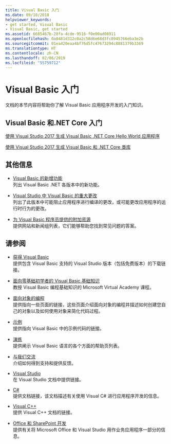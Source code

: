 ```yaml
---
title: Visual Basic 入门
ms.date: 09/10/2018
helpviewer_keywords:
- get started, Visual Basic
- Visual Basic, get started
ms.assetid: 6685467b-28fa-4cde-9516-f0e00ad08911
ms.openlocfilehash: 0a8481d312c0a2c58d6e68d3fc0945766eba3e2b
ms.sourcegitcommit: 01ea420eaa4bf76d5fc47673294c8881379b3369
ms.translationtype: HT
ms.contentlocale: zh-CN
ms.lasthandoff: 02/06/2019
ms.locfileid: "55759712"
---
```

# <a name="get-started-with-visual-basic"></a>Visual Basic 入门
文档的本节内容将帮助你了解  Visual Basic  应用程序开发的入门知识。  
  
## <a name="get-started-with-visual-basic-and-net-core"></a>Visual Basic 和.NET Core 入门

[使用 Visual Studio 2017 生成 Visual Basic .NET Core Hello World 应用程序](../../core/tutorials/vb-with-visual-studio.md)

[使用 Visual Studio 2017 生成 Visual Basic 和 .NET Core 类库](../../core/tutorials/vb-library-with-visual-studio.md)  

## <a name="additional-information"></a>其他信息

- [Visual Basic 的新增功能](whats-new.md)\
列出 Visual Basic .NET 各版本中的新功能。

- [Visual Studio 中 Visual Basic 的重大更改](breaking-changes-in-visual-studio.md)\
列出了此版本中可能阻止应用程序进行编译的更改，或可能更改应用程序的运行时行为的更改。

- [为 Visual Basic 程序员提供的附加资源](additional-resources.md)\
提供网站和新闻组列表，它们能够帮助您找到常见问题的答案。

## <a name="see-also"></a>请参阅

- [获得 Visual Basic](https://aka.ms/vsdownload?utm_source=mscom&utm_campaign=msdocs)\
提供包含 Visual Basic 支持的 Visual Studio 版本（包括免费版本）的下载链接。

- [面向零基础初学者的 Visual Basic 基础知识](https://mva.microsoft.com/en-US/training-courses/visual-basic-fundamentals-for-absolute-beginners-16507)\
教授 Visual Basic 编程基础知识的 Microsoft Virtual Academy 课程。

- [面向对象的编程](../programming-guide/concepts/object-oriented-programming.md)\
提供指向一些页面的链接，这些页面介绍面向对象的编程并描述如何创建您自己的对象以及如何使用对象来简化代码过程。

- [示例](../../visual-basic/sample-applications.md)\
提供指向 Visual Basic 中的示例代码的链接。

- [演练](../../visual-basic/walkthroughs.md)\
提供阐示 Visual Basic 语言的各个方面的帮助页列表。

- [与我们交流](/visualstudio/ide/talk-to-us)\
介绍如何得到支持和提供反馈。

- [Visual Studio](/visualstudio/)\
在 Visual Studio 文档中提供链接。

- [C#](../../csharp/index.md)\
提供文档链接，该文档描述有关使用 Visual C# 进行应用程序开发的信息。

- [Visual C++](/cpp/)\
提供 Visual C++ 文档的链接。

- [Office 和 SharePoint 开发](/visualstudio/vsto/office-and-sharepoint-development-in-visual-studio)\
提供有关将 Microsoft Office 和 Visual Studio 用作业务应用程序一部分的信息。
